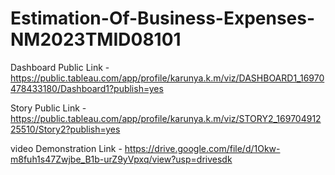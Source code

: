 # Estimation-Of-Business-Expenses-NM2023TMID08101


Dashboard Public Link - https://public.tableau.com/app/profile/karunya.k.m/viz/DASHBOARD1_16970478433180/Dashboard1?publish=yes

Story Public Link - https://public.tableau.com/app/profile/karunya.k.m/viz/STORY2_16970491225510/Story2?publish=yes

video Demonstration Link - https://drive.google.com/file/d/1Okw-m8fuh1s47Zwjbe_B1b-urZ9yVpxq/view?usp=drivesdk
